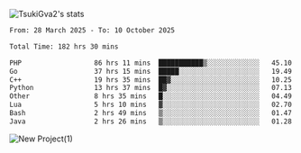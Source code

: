 
![TsukiGva2's stats](https://github-readme-stats.vercel.app/api?username=TsukiGva2&show_icons=true&theme=gruvbox)

<!--START_SECTION:waka-->

```txt
From: 28 March 2025 - To: 10 October 2025

Total Time: 182 hrs 30 mins

PHP                  86 hrs 11 mins  ███████████▒░░░░░░░░░░░░░   45.10 %
Go                   37 hrs 15 mins  █████░░░░░░░░░░░░░░░░░░░░   19.49 %
C++                  19 hrs 35 mins  ██▓░░░░░░░░░░░░░░░░░░░░░░   10.25 %
Python               13 hrs 37 mins  █▓░░░░░░░░░░░░░░░░░░░░░░░   07.13 %
Other                8 hrs 35 mins   █░░░░░░░░░░░░░░░░░░░░░░░░   04.49 %
Lua                  5 hrs 10 mins   ▓░░░░░░░░░░░░░░░░░░░░░░░░   02.70 %
Bash                 2 hrs 49 mins   ▒░░░░░░░░░░░░░░░░░░░░░░░░   01.47 %
Java                 2 hrs 26 mins   ▒░░░░░░░░░░░░░░░░░░░░░░░░   01.28 %
```

<!--END_SECTION:waka-->

![New Project(1)](https://github.com/user-attachments/assets/ca397c4b-527a-4830-9802-b71a2622b058)

<!--
![91IYheGYbCL](https://github.com/user-attachments/assets/81d7ee5b-489d-41a0-a545-5872971bd286)
-->
